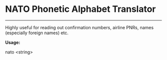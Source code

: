 NATO Phonetic Alphabet Translator
=================================
---

Highly useful for reading out confirmation numbers, airline PNRs, names (especially foreign names) etc.

__Usage:__

nato \<string\>